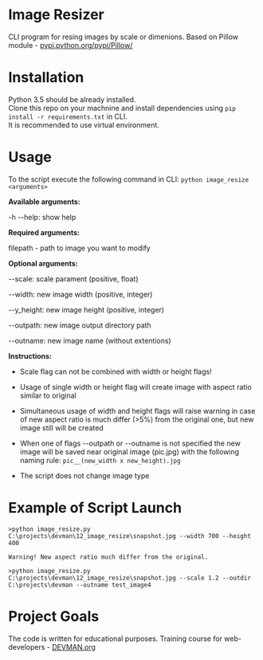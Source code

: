 # Image Resizer

CLI program for resing images by scale or dimenions.
Based on Pillow module - [pypi.python.org/pypi/Pillow/](https://pypi.python.org/pypi/Pillow/)


# Installation

Python 3.5 should be already installed. <br />
Clone this repo on your machnine and install dependencies using ```pip install -r requirements.txt``` in CLI. <br />
It is recommended to use virtual environment.


# Usage

To the script execute the following command in CLI: ```python image_resize <arguments>```

**Available arguments:**

-h --help: show help

**Required arguments:**

filepath - path to image you want to modify

**Optional arguments:**

--scale:  scale parament (positive, float)

--width:  new image width (positive, integer)

--y_height:  new image height (positive, integer)

--outpath:  new image output directory path

--outname:  new image name (without extentions) 

**Instructions:**

- Scale flag can not be combined with width or height flags!

- Usage of single width or height flag will create image with aspect ratio similar to original

- Simultaneous usage of width and height flags will raise warning in case of new aspect ratio
  is much differ (>5%) from the original one, but new image still will be created
  
- When one of flags --outpath or --outname is not specified the new image will be saved near original image (pic.jpg)
  with the following naming rule: ```pic__(new_width x new_height).jpg```

- The script does not change image type

# Example of Script Launch

```
>python image_resize.py C:\projects\devman\12_image_resize\snapshot.jpg --width 700 --height 400

Warning! New aspect ratio much differ from the original.
```


```
>python image_resize.py C:\projects\devman\12_image_resize\snapshot.jpg --scale 1.2 --outdir C:\projects\devman --outname test_image4
```


# Project Goals

The code is written for educational purposes. Training course for web-developers - [DEVMAN.org](https://devman.org)
